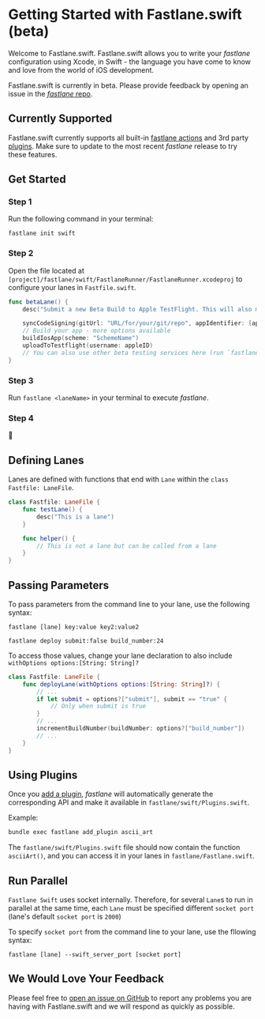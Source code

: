 # Getting Started with Fastlane.swift (beta)

Welcome to Fastlane.swift. Fastlane.swift allows you to write your _fastlane_ configuration using Xcode, in Swift - the language you have come to know and love from the world of iOS development.

Fastlane.swift is currently in beta. Please provide feedback by opening an issue in the [_fastlane_ repo](https://github.com/fastlane/fastlane).

## Currently Supported

Fastlane.swift currently supports all built-in [fastlane actions](https://docs.fastlane.tools/actions/) and 3rd party [plugins](https://docs.fastlane.tools/plugins/available-plugins/). Make sure to update to the most recent _fastlane_ release to try these features.

## Get Started

### Step 1

Run the following command in your terminal:

``` no-highlight
fastlane init swift
```

### Step 2

Open the file located at `[project]/fastlane/swift/FastlaneRunner/FastlaneRunner.xcodeproj` to configure your lanes in `Fastfile.swift`.

```swift
func betaLane() {
    desc("Submit a new Beta Build to Apple TestFlight. This will also make sure the profile is up to date")

    syncCodeSigning(gitUrl: "URL/for/your/git/repo", appIdentifier: [appIdentifier], username: appleID)
    // Build your app - more options available
    buildIosApp(scheme: "SchemeName")
    uploadToTestflight(username: appleID)
    // You can also use other beta testing services here (run `fastlane actions`)
}
```

### Step 3

Run `fastlane <laneName>` in your terminal to execute _fastlane_.

### Step 4

🎉

## Defining Lanes

Lanes are defined with functions that end with `Lane` within the `class Fastfile: LaneFile`.

```swift
class Fastfile: LaneFile {
    func testLane() {
        desc("This is a lane")
    }

    func helper() {
        // This is not a lane but can be called from a lane
    }
}
```

## Passing Parameters

To pass parameters from the command line to your lane, use the following syntax:

```no-highlight
fastlane [lane] key:value key2:value2

fastlane deploy submit:false build_number:24
```

To access those values, change your lane declaration to also include `withOptions options:[String: String]?`

```swift
class Fastfile: LaneFile {
    func deployLane(withOptions options:[String: String]?) {
        // ...
        if let submit = options?["submit"], submit == "true" {
            // Only when submit is true
        }
        // ...
        incrementBuildNumber(buildNumber: options?["build_number"])
        // ...
    }
}
```

## Using Plugins

Once you [add a plugin](https://docs.fastlane.tools/plugins/using-plugins/#add-a-plugin-to-your-project), _fastlane_ will automatically generate the corresponding API and make it available in `fastlane/swift/Plugins.swift`.

Example:

```sh
bundle exec fastlane add_plugin ascii_art
```

The `fastlane/swift/Plugins.swift` file should now contain the function `asciiArt()`, and you can access it in your lanes in `fastlane/Fastlane.swift`.

## Run Parallel

`Fastlane Swift` uses socket internally. Therefore, for several `Lane`s to run in parallel at the same time, each `Lane` must be specified different `socket port` (lane's default `socket port` is `2000`)

To specify `socket port` from the command line to your lane, use the fllowing syntax:

```no-highlight
fastlane [lane] --swift_server_port [socket port]
```

## We Would Love Your Feedback

Please feel free to [open an issue on GitHub](https://github.com/fastlane/fastlane) to report any problems you are having with Fastlane.swift and we will respond as quickly as possible.
